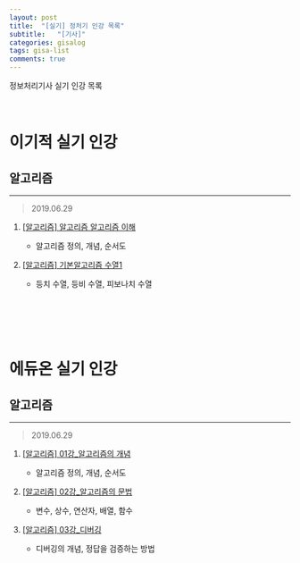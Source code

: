 ```yaml
---
layout: post
title:  "[실기] 정처기 인강 목록"
subtitle:   "[기사]"
categories: gisalog
tags: gisa-list
comments: true
---
```


정보처리기사 실기 인강 목록

<br>


# 이기적 실기 인강

## 알고리즘 
----

>  2019.06.29

1. [[알고리즘] 알고리즘 알고리즘 이해](https://www.youtube.com/watch?v=mCM5QNC3sZA&list=PL9GldHAGKAwWNwxxf0BBRnlq49lNKYBY4)
    - 알고리즘 정의, 개념, 순서도
  
2. [[알고리즘] 기본알고리즘 수열1](https://www.youtube.com/watch?v=W-AEeRTXGwI&list=PL9GldHAGKAwWNwxxf0BBRnlq49lNKYBY4&index=2)
    - 등치 수열, 등비 수열, 피보나치 수열


<br><br><br><br>

# 에듀온 실기 인강

## 알고리즘
---

>  2019.06.29

1. [[알고리즘] 01강_알고리즘의 개념](https://www.youtube.com/watch?v=phwBmdRrfC0&list=PLimVTOIIZt2Z5Bug0KGrXxUTD-xMom2Ap&index=2&t=0s)
    - 알고리즘 정의, 개념, 순서도

2. [[알고리즘] 02강_알고리즘의 문법](https://www.youtube.com/watch?v=DCFzay03eOA&list=PLimVTOIIZt2Z5Bug0KGrXxUTD-xMom2Ap&index=2)
    - 변수, 상수, 연산자, 배열, 함수

3. [[알고리즘] 03강_디버깅](https://www.youtube.com/watch?v=4wb4a0-N4YA&list=PLimVTOIIZt2Z5Bug0KGrXxUTD-xMom2Ap&index=3)
    - 디버깅의 개념, 정답을 검증하는 방법

